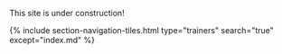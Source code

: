 This site is under construction!

{% include section-navigation-tiles.html type="trainers" search="true" except="index.md" %}
